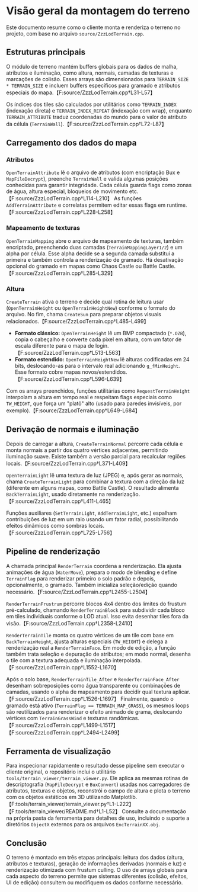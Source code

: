 # Visão geral da montagem do terreno

Este documento resume como o cliente monta e renderiza o terreno no projeto, com base no arquivo `source/ZzzLodTerrain.cpp`.

## Estruturas principais

O módulo de terreno mantém buffers globais para os dados de malha, atributos e iluminação, como altura, normais, camadas de texturas e marcações de colisão. Esses arrays são dimensionados para `TERRAIN_SIZE * TERRAIN_SIZE` e incluem buffers específicos para gramado e atributos especiais do mapa.【F:source/ZzzLodTerrain.cpp†L31-L57】

Os índices dos tiles são calculados por utilitários como `TERRAIN_INDEX` (indexação direta) e `TERRAIN_INDEX_REPEAT` (indexação com wrap), enquanto `TERRAIN_ATTRIBUTE` traduz coordenadas do mundo para o valor de atributo da célula (`TerrainWall`).【F:source/ZzzLodTerrain.cpp†L72-L87】

## Carregamento dos dados do mapa

### Atributos

`OpenTerrainAttribute` lê o arquivo de atributos (com encriptação Bux e `MapFileDecrypt`), preenche `TerrainWall` e valida algumas posições conhecidas para garantir integridade. Cada célula guarda flags como zonas de água, altura especial, bloqueios de movimento etc.【F:source/ZzzLodTerrain.cpp†L114-L210】 As funções `AddTerrainAttribute` e correlatas permitem editar essas flags em runtime.【F:source/ZzzLodTerrain.cpp†L228-L258】

### Mapeamento de texturas

`OpenTerrainMapping` abre o arquivo de mapeamento de texturas, também encriptado, preenchendo duas camadas (`TerrainMappingLayer1/2`) e um alpha por célula. Esse alpha decide se a segunda camada substitui a primeira e também controla a renderização de gramado. Há desativação opcional do gramado em mapas como Chaos Castle ou Battle Castle.【F:source/ZzzLodTerrain.cpp†L285-L329】

### Altura

`CreateTerrain` ativa o terreno e decide qual rotina de leitura usar (`OpenTerrainHeight` ou `OpenTerrainHeightNew`) conforme o formato do arquivo. No fim, chama `CreateSun` para preparar objetos visuais relacionados.【F:source/ZzzLodTerrain.cpp†L485-L499】

* **Formato clássico:** `OpenTerrainHeight` lê um BMP compactado (`*.OZB`), copia o cabeçalho e converte cada pixel em altura, com um fator de escala diferente para o mapa de login.【F:source/ZzzLodTerrain.cpp†L513-L563】
* **Formato estendido:** `OpenTerrainHeightNew` lê alturas codificadas em 24 bits, deslocando-as para o intervalo real adicionando `g_fMinHeight`. Esse formato cobre mapas novos/estendidos.【F:source/ZzzLodTerrain.cpp†L596-L639】

Com os arrays preenchidos, funções utilitárias como `RequestTerrainHeight` interpolam a altura em tempo real e respeitam flags especiais como `TW_HEIGHT`, que força um "platô" alto (usado para paredes invisíveis, por exemplo).【F:source/ZzzLodTerrain.cpp†L649-L684】

## Derivação de normais e iluminação

Depois de carregar a altura, `CreateTerrainNormal` percorre cada célula e monta normais a partir dos quatro vértices adjacentes, permitindo iluminação suave. Existe também a versão parcial para recalcular regiões locais.【F:source/ZzzLodTerrain.cpp†L371-L409】

`OpenTerrainLight` lê uma textura de luz (JPEG) e, após gerar as normais, chama `CreateTerrainLight` para combinar a textura com a direção da luz (diferente em alguns mapas, como Battle Castle). O resultado alimenta `BackTerrainLight`, usado diretamente na renderização.【F:source/ZzzLodTerrain.cpp†L411-L465】

Funções auxiliares (`SetTerrainLight`, `AddTerrainLight`, etc.) espalham contribuições de luz em um raio usando um fator radial, possibilitando efeitos dinâmicos como sombras locais.【F:source/ZzzLodTerrain.cpp†L725-L756】

## Pipeline de renderização

A chamada principal `RenderTerrain` coordena a renderização. Ela ajusta animações de água (`WaterMove`), prepara o modo de blending e define `TerrainFlag` para renderizar primeiro o solo padrão e depois, opcionalmente, o gramado. Também inicializa seleção/edição quando necessário.【F:source/ZzzLodTerrain.cpp†L2455-L2504】

`RenderTerrainFrustrum` percorre blocos 4x4 dentro dos limites do frustum pré-calculado, chamando `RenderTerrainBlock` para subdividir cada bloco em tiles individuais conforme o LOD atual. Isso evita desenhar tiles fora da visão.【F:source/ZzzLodTerrain.cpp†L2358-L2410】

`RenderTerrainTile` monta os quatro vértices de um tile com base em `BackTerrainHeight`, ajusta alturas especiais (`TW_HEIGHT`) e delega a renderização real a `RenderTerrainFace`. Em modo de edição, a função também trata seleção e depuração de atributos; em modo normal, desenha o tile com a textura adequada e iluminação interpolada.【F:source/ZzzLodTerrain.cpp†L1552-L1670】

Após o solo base, `RenderTerrainTile_After` e `RenderTerrainFace_After` desenham sobreposições como água transparente ou combinações de camadas, usando o alpha de mapeamento para decidir qual textura aplicar.【F:source/ZzzLodTerrain.cpp†L1526-L1697】 Finalmente, quando o gramado está ativo (`TerrainFlag == TERRAIN_MAP_GRASS`), os mesmos loops são reutilizados para renderizar o efeito animado de grama, deslocando vértices com `TerrainGrassWind` e texturas randômicas.【F:source/ZzzLodTerrain.cpp†L1499-L1517】【F:source/ZzzLodTerrain.cpp†L2494-L2499】

## Ferramenta de visualização

Para inspecionar rapidamente o resultado desse pipeline sem executar o cliente original, o repositório inclui o utilitário `tools/terrain_viewer/terrain_viewer.py`. Ele aplica as mesmas rotinas de descriptografia (`MapFileDecrypt` e `BuxConvert`) usadas nos carregadores de atributos, texturas e objetos, reconstrói o campo de altura e plota o terreno com os objetos estáticos em 3D utilizando Matplotlib.【F:tools/terrain_viewer/terrain_viewer.py†L1-L222】【F:tools/terrain_viewer/README.md†L1-L52】 Consulte a documentação na própria pasta da ferramenta para detalhes de uso, incluindo o suporte a diretórios `ObjectX` externos para os arquivos `EncTerrainXX.obj`.


## Conclusão

O terreno é montado em três etapas principais: leitura dos dados (altura, atributos e texturas), geração de informações derivadas (normais e luz) e renderização otimizada com frustum culling. O uso de arrays globais para cada aspecto do terreno permite que sistemas diferentes (colisão, efeitos, UI de edição) consultem ou modifiquem os dados conforme necessário.
